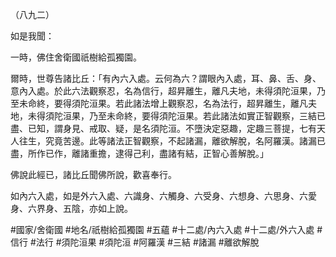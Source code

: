 （八九二）

如是我聞：

一時，佛住舍衛國祇樹給孤獨園。

爾時，世尊告諸比丘：「有內六入處。云何為六？謂眼內入處，耳、鼻、舌、身、意內入處。於此六法觀察忍，名為信行，超昇離生，離凡夫地，未得須陀洹果，乃至未命終，要得須陀洹果。若此諸法增上觀察忍，名為法行，超昇離生，離凡夫地，未得須陀洹果，乃至未命終，要得須陀洹果。若此諸法如實正智觀察，三結已盡、已知，謂身見、戒取、疑，是名須陀洹。不墮決定惡趣，定趣三菩提，七有天人往生，究竟苦邊。此等諸法正智觀察，不起諸漏，離欲解脫，名阿羅漢。諸漏已盡，所作已作，離諸重擔，逮得己利，盡諸有結，正智心善解脫。」

佛說此經已，諸比丘聞佛所說，歡喜奉行。

如內六入處，如是外六入處、六識身、六觸身、六受身、六想身、六思身、六愛身、六界身、五陰，亦如上說。

#國家/舍衛國
#地名/祇樹給孤獨園
#五蘊
#十二處/內六入處
#十二處/外六入處
#信行
#法行
#須陀洹果
#須陀洹
#阿羅漢
#三結
#諸漏
#離欲解脫
